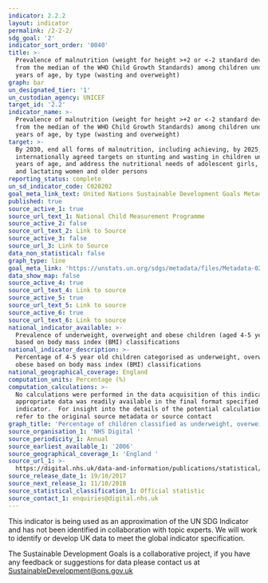 ```yaml
---
indicator: 2.2.2
layout: indicator
permalink: /2-2-2/
sdg_goal: '2'
indicator_sort_order: '0040'
title: >-
  Prevalence of malnutrition (weight for height >+2 or <-2 standard deviation
  from the median of the WHO Child Growth Standards) among children under 5
  years of age, by type (wasting and overweight)
graph: bar
un_designated_tier: '1'
un_custodian_agency: UNICEF
target_id: '2.2'
indicator_name: >-
  Prevalence of malnutrition (weight for height >+2 or <-2 standard deviation
  from the median of the WHO Child Growth Standards) among children under 5
  years of age, by type (wasting and overweight)
target: >-
  By 2030, end all forms of malnutrition, including achieving, by 2025, the
  internationally agreed targets on stunting and wasting in children under 5
  years of age, and address the nutritional needs of adolescent girls, pregnant
  and lactating women and older persons
reporting_status: complete
un_sd_indicator_code: C020202
goal_meta_link_text: United Nations Sustainable Development Goals Metadata (pdf 232kB)
published: true
source_active_1: true
source_url_text_1: National Child Measurement Programme
source_active_2: false
source_url_text_2: Link to Source
source_active_3: false
source_url_3: Link to Source
data_non_statistical: false
graph_type: line
goal_meta_link: 'https://unstats.un.org/sdgs/metadata/files/Metadata-02-02-02a.pdf'
data_show_map: false
source_active_4: true
source_url_text_4: Link to source
source_active_5: true
source_url_text_5: Link to source
source_active_6: true
source_url_text_6: Link to source
national_indicator_available: >-
  Prevalence of underweight, overweight and obese children (aged 4-5 years)
  based on body mass index (BMI) classifications
national_indicator_description: >-
  Percentage of 4-5 year old children categorised as underweight, overweight or
  obese based on body mass index (BMI) classifications
national_geographical_coverage: England
computation_units: Percentage (%)
computation_calculations: >-
  No calculations were performed in the data acquisition of this indicator as
  appropriate data was readily available in the final format specified by this
  indicator.  For insight into the details of the potential calculations please
  refer to the original source metadata or source contact
graph_title: 'Percentage of children classified as underweight, overweight or obese'
source_organisation_1: 'NHS Digital '
source_periodicity_1: Annual
source_earliest_available_1: '2006'
source_geographical_coverage_1: 'England '
source_url_1: >-
  https://digital.nhs.uk/data-and-information/publications/statistical/national-child-measurement-programme/2016-17-school-year
source_release_date_1: 19/10/2017
source_next_release_1: 11/10/2018
source_statistical_classification_1: Official statistic
source_contact_1: enquiries@digital.nhs.uk
---
```

This indicator is being used as an approximation of the UN SDG Indicator and has not been identified in collaboration with topic experts. We will work to identify or develop UK data to meet the global indicator specification.

The Sustainable Development Goals is a collaborative project, if you have any feedback or suggestions for data please contact us at <SustainableDevelopment@ons.gov.uk>
